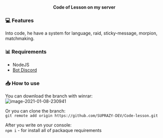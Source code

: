<div align="center">
  
  
  **Code of Lesson on my server**
  
  
</div>

### 💻 Features

Into code, he have a system for language, raid, sticky-message, morpion, matchmaking.

### 📊 Requirements

 - NodeJS
 - [Bot Discord](https://discord.com/developers/applications)
 
### 📥 How to use

 You can download the branch with winrar:<br>
<img src="https://i.ibb.co/30tXPzP/image-2021-01-08-230941.png" alt="image-2021-01-08-230941" border="0" />
 
 Or you can clone the branch:<br>
  `git remote add origin https://github.com/SUPRAZY-DEV/Code-lesson.git`

After you write on your console: <br>
  `npm i` - for install all of packaque requirements
